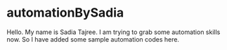 # automationBySadia
Hello. My name is Sadia Tajree. I am trying to grab some automation skills now. So I have added some sample automation codes here.
#
